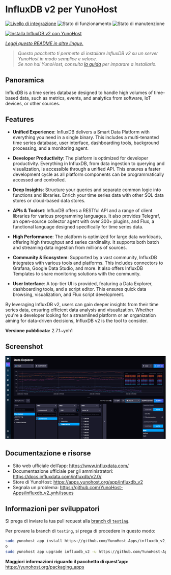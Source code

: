 <!--
N.B.: Questo README è stato automaticamente generato da <https://github.com/YunoHost/apps/tree/master/tools/readme_generator>
NON DEVE essere modificato manualmente.
-->

# InfluxDB v2 per YunoHost

[![Livello di integrazione](https://dash.yunohost.org/integration/influxdb_v2.svg)](https://dash.yunohost.org/appci/app/influxdb_v2) ![Stato di funzionamento](https://ci-apps.yunohost.org/ci/badges/influxdb_v2.status.svg) ![Stato di manutenzione](https://ci-apps.yunohost.org/ci/badges/influxdb_v2.maintain.svg)

[![Installa InfluxDB v2 con YunoHost](https://install-app.yunohost.org/install-with-yunohost.svg)](https://install-app.yunohost.org/?app=influxdb_v2)

*[Leggi questo README in altre lingue.](./ALL_README.md)*

> *Questo pacchetto ti permette di installare InfluxDB v2 su un server YunoHost in modo semplice e veloce.*  
> *Se non hai YunoHost, consulta [la guida](https://yunohost.org/install) per imparare a installarlo.*

## Panoramica

InfluxDB is a time series database designed to handle high volumes of time-based data, such as metrics, events, and analytics from software, IoT devices, or other sources.

## Features

- **Unified Experience**: InfluxDB delivers a Smart Data Platform with everything you need in a single binary. This includes a multi-tenanted time series database, user interface, dashboarding tools, background processing, and a monitoring agent.

- **Developer Productivity**: The platform is optimized for developer productivity. Everything in InfluxDB, from data ingestion to querying and visualization, is accessible through a unified API. This ensures a faster development cycle as all platform components can be programmatically accessed and controlled.

- **Deep Insights**: Structure your queries and separate common logic into functions and libraries. Enrich your time series data with other SQL data stores or cloud-based data stores.

- **APIs & Toolset**: InfluxDB offers a RESTful API and a range of client libraries for various programming languages. It also provides Telegraf, an open-source collector agent with over 300+ plugins, and Flux, a functional language designed specifically for time series data.

- **High Performance**: The platform is optimized for large data workloads, offering high throughput and series cardinality. It supports both batch and streaming data ingestion from millions of sources.

- **Community & Ecosystem**: Supported by a vast community, InfluxDB integrates with various tools and platforms. This includes connectors to Grafana, Google Data Studio, and more. It also offers InfluxDB Templates to share monitoring solutions with the community.

- **User Interface**: A top-tier UI is provided, featuring a Data Explorer, dashboarding tools, and a script editor. This ensures quick data browsing, visualization, and Flux script development.

By leveraging InfluxDB v2, users can gain deeper insights from their time series data, ensuring efficient data analysis and visualization. Whether you're a developer looking for a streamlined platform or an organization aiming for data-driven decisions, InfluxDB v2 is the tool to consider.



**Versione pubblicata:** 2.7.1~ynh1

## Screenshot

![Screenshot di InfluxDB v2](./doc/screenshots/influxdb_v2_data_explorer.png)

## Documentazione e risorse

- Sito web ufficiale dell’app: <https://www.influxdata.com/>
- Documentazione ufficiale per gli amministratori: <https://docs.influxdata.com/influxdb/v2.0/>
- Store di YunoHost: <https://apps.yunohost.org/app/influxdb_v2>
- Segnala un problema: <https://github.com/YunoHost-Apps/influxdb_v2_ynh/issues>

## Informazioni per sviluppatori

Si prega di inviare la tua pull request alla [branch di `testing`](https://github.com/YunoHost-Apps/influxdb_v2_ynh/tree/testing).

Per provare la branch di `testing`, si prega di procedere in questo modo:

```bash
sudo yunohost app install https://github.com/YunoHost-Apps/influxdb_v2_ynh/tree/testing --debug
o
sudo yunohost app upgrade influxdb_v2 -u https://github.com/YunoHost-Apps/influxdb_v2_ynh/tree/testing --debug
```

**Maggiori informazioni riguardo il pacchetto di quest’app:** <https://yunohost.org/packaging_apps>
